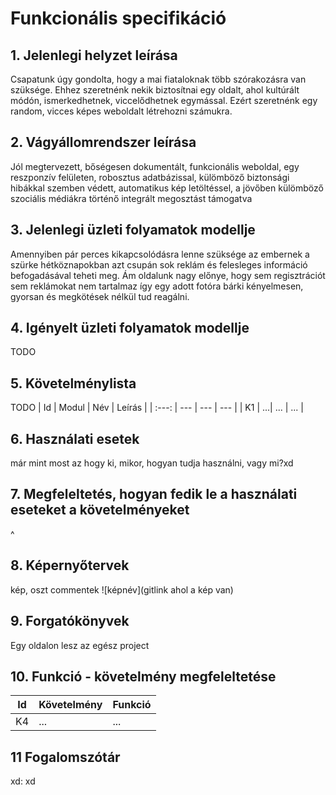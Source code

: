 # Funkcionális specifikáció
## 1. Jelenlegi helyzet leírása
Csapatunk úgy gondolta, hogy a mai fiataloknak több szórakozásra van szüksége. Ehhez szeretnénk nekik biztosítnai egy oldalt,
ahol kultúrált módón, ismerkedhetnek, viccelődhetnek egymással. Ezért szeretnénk egy random, vicces képes weboldalt létrehozni számukra.
## 2. Vágyállomrendszer leírása
Jól megtervezett, bőségesen dokumentált, funkcionális weboldal, egy reszponzív felületen, robosztus adatbázissal, külömböző biztonsági hibákkal
szemben védett, automatikus kép letöltéssel, a jövőben külömböző szociális médiákra történő integrált megosztást támogatva
## 3. Jelenlegi üzleti folyamatok modellje
Amennyiben pár perces kikapcsolódásra lenne szüksége az embernek a szürke hétköznapokban azt csupán sok reklám és felesleges információ befogadásával
teheti meg. Ám oldalunk nagy előnye, hogy sem regisztrációt sem reklámokat nem tartalmaz így egy adott fotóra bárki kényelmesen,
gyorsan és megkötések nélkül tud reagálni.
## 4. Igényelt üzleti folyamatok modellje
TODO
## 5. Követelménylista
TODO
| Id | Modul | Név | Leírás |
| :---: | --- | --- | --- |
| K1 | ...| ... | ... |

## 6. Használati esetek
már mint most az hogy ki, mikor, hogyan tudja használni, vagy mi?xd
## 7. Megfeleltetés, hogyan fedik le a használati eseteket a követelményeket
^
## 8. Képernyőtervek
kép, oszt commentek
![képnév](gitlink ahol a kép van)

## 9. Forgatókönyvek
Egy oldalon lesz az egész project
## 10. Funkció - követelmény megfeleltetése

| Id | Követelmény | Funkció |
| :---: | --- | --- |
| K4 | ... | ... |
## 11 Fogalomszótár
xd: xd